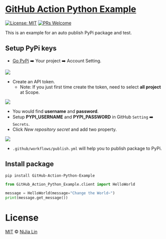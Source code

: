 # [GitHub Action Python Example](https://pypi.org/project/GitHub-Action-Python-Example/)

[![License: MIT](https://img.shields.io/badge/License-MIT-blue.svg)](https://opensource.org/licenses/MIT)
[![PRs Welcome](https://img.shields.io/badge/PRs-welcome-brightgreen.svg)](https://github.com/louis70109/line-notify#contributing)

This is an example for an auto publish PyPi package and test.

## Setup PyPi keys

- [Go PyPi](https://pypi.org/) ➡️ Your project ➡️ Account Setting.

![](https://nijialin.com/images/2021/action/token1.png)

- Create an API token.
  - Note: If you just first time create the token, need to select **all project** at Scope.

![](https://nijialin.com/images/2021/action/token2.png)

- You would find **username** and **password**.
- Setup **PYPI_USERNAME** and **PYPI_PASSWORD** in GitHub `Setting` ➡️ `Secrets`.
- Click _New repository secret_ and add two property.

![](https://nijialin.com/images/2021/action/token3.png)

- `.github/workflows/publish.yml` will help you to publish package to PyPi.

## Install package

```
pip install GitHub-Action-Python-Example
```

```python
from GitHub_Action_Python_Example.client import HelloWorld

message = HelloWorld(message="Change the World~")
print(message.get_message())
```

# License

[MIT](https://github.com/louis70109/line-notify/blob/master/LICENSE) © [NiJia Lin](https://nijialin.com/about/)
